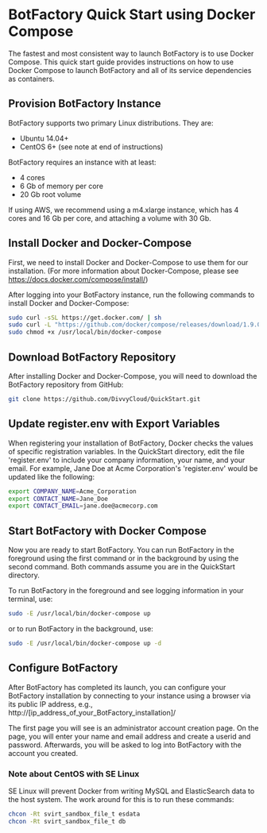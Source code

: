# BotFactory Quick Start using Docker Compose 

The fastest and most consistent way to launch BotFactory is to use Docker 
Compose. This quick start guide provides instructions on how to use Docker 
Compose to launch BotFactory and all of its service dependencies as containers.

## Provision BotFactory Instance
BotFactory supports two primary Linux distributions. They are:

 - Ubuntu 14.04+ 
 - CentOS 6+ (see note at end of instructions)

BotFactory requires an instance with at least:

 - 4 cores
 - 6 Gb of memory per core
 - 20 Gb root volume

If using AWS, we recommend using a m4.xlarge instance, which has 4 cores and 
16 Gb per core, and attaching a volume with 30 Gb.

## Install Docker and Docker-Compose

First, we need to install Docker and Docker-Compose to use them for our 
installation. (For more information about Docker-Compose, please see 
https://docs.docker.com/compose/install/)

After logging into your BotFactory instance, run the following commands to 
install Docker and Docker-Compose:

```bash
sudo curl -sSL https://get.docker.com/ | sh
sudo curl -L "https://github.com/docker/compose/releases/download/1.9.0/docker-compose-$(uname -s)-$(uname -m)" -o /usr/local/bin/docker-compose
sudo chmod +x /usr/local/bin/docker-compose
```

## Download BotFactory Repository 

After installing Docker and Docker-Compose, you will need to download the 
BotFactory repository from GitHub:

```bash
git clone https://github.com/DivvyCloud/QuickStart.git
```

## Update register.env with Export Variables 
When registering your installation of BotFactory, Docker checks the values of 
specific registration variables. In the QuickStart directory, edit the file 
'register.env' to include your company information, your name, and your email. 
For example, Jane Doe at Acme Corporation's 'register.env' would be updated 
like the following:

```bash
export COMPANY_NAME=Acme_Corporation
export CONTACT_NAME=Jane_Doe
export CONTACT_EMAIL=jane.doe@acmecorp.com
````

## Start BotFactory with Docker Compose
Now you are ready to start BotFactory. You can run BotFactory in the foreground 
using the first command or in the background by using the second command. Both 
commands assume you are in the QuickStart directory.

To run BotFactory in the foreground and see logging information in your 
terminal, use:
```bash
sudo -E /usr/local/bin/docker-compose up
````

or to run BotFactory in the background, use: 
```bash
sudo -E /usr/local/bin/docker-compose up -d
```

## Configure BotFactory
After BotFactory has completed its launch, you can configure your BotFactory 
installation by connecting to your instance using a browser via its public IP 
address, e.g., http://[ip_address_of_your_BotFactory_installation]/  

The first page you will see is an administrator account creation page. On the 
page, you will enter your name and email address and create a userid and 
password. Afterwards, you will be asked to log into BotFactory with the account 
you created.

### Note about CentOS with SE Linux

SE Linux will prevent Docker from writing MySQL and ElasticSearch data to the 
host system. The work around for this is to run these commands:

```bash
chcon -Rt svirt_sandbox_file_t esdata
chcon -Rt svirt_sandbox_file_t db
```
